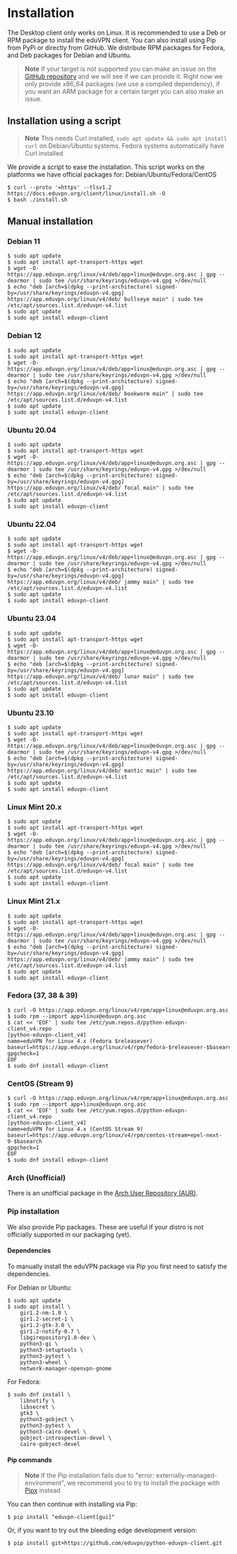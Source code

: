 # Installation

The Desktop client only works on Linux. It is recommended to use a Deb
or RPM package to install the eduVPN client. You can also install
using Pip from PyPi or directly from GitHub. We distribute RPM
packages for Fedora, and Deb packages for Debian and Ubuntu.

> **Note**
> If your target is not supported you can make an issue on the
> [GitHub repository](https://github.com/eduvpn/python-eduvpn-client) and we will see
> if we can provide it. Right now we only provide x86_64
> packages (we use a compiled dependency), if you want an ARM package for
> a certain target you can also make an issue.

## Installation using a script

> **Note**
> This needs Curl installed, `sudo apt update && sudo apt install curl` on Debian/Ubuntu systems.
> Fedora systems automatically have Curl installed

We provide a script to ease the installation. This script works on the platforms we have official packages for: Debian/Ubuntu/Fedora/CentOS

```console
$ curl --proto '=https' --tlsv1.2 https://docs.eduvpn.org/client/linux/install.sh -O
$ bash ./install.sh
```

## Manual installation

### Debian 11

``` console
$ sudo apt update
$ sudo apt install apt-transport-https wget
$ wget -O- https://app.eduvpn.org/linux/v4/deb/app+linux@eduvpn.org.asc | gpg --dearmor | sudo tee /usr/share/keyrings/eduvpn-v4.gpg >/dev/null
$ echo "deb [arch=$(dpkg --print-architecture) signed-by=/usr/share/keyrings/eduvpn-v4.gpg] https://app.eduvpn.org/linux/v4/deb/ bullseye main" | sudo tee /etc/apt/sources.list.d/eduvpn-v4.list
$ sudo apt update
$ sudo apt install eduvpn-client
```

### Debian 12

``` console
$ sudo apt update
$ sudo apt install apt-transport-https wget
$ wget -O- https://app.eduvpn.org/linux/v4/deb/app+linux@eduvpn.org.asc | gpg --dearmor | sudo tee /usr/share/keyrings/eduvpn-v4.gpg >/dev/null
$ echo "deb [arch=$(dpkg --print-architecture) signed-by=/usr/share/keyrings/eduvpn-v4.gpg] https://app.eduvpn.org/linux/v4/deb/ bookworm main" | sudo tee /etc/apt/sources.list.d/eduvpn-v4.list
$ sudo apt update
$ sudo apt install eduvpn-client
```

### Ubuntu 20.04

``` console
$ sudo apt update
$ sudo apt install apt-transport-https wget
$ wget -O- https://app.eduvpn.org/linux/v4/deb/app+linux@eduvpn.org.asc | gpg --dearmor | sudo tee /usr/share/keyrings/eduvpn-v4.gpg >/dev/null
$ echo "deb [arch=$(dpkg --print-architecture) signed-by=/usr/share/keyrings/eduvpn-v4.gpg] https://app.eduvpn.org/linux/v4/deb/ focal main" | sudo tee /etc/apt/sources.list.d/eduvpn-v4.list
$ sudo apt update
$ sudo apt install eduvpn-client
```

### Ubuntu 22.04

``` console
$ sudo apt update
$ sudo apt install apt-transport-https wget
$ wget -O- https://app.eduvpn.org/linux/v4/deb/app+linux@eduvpn.org.asc | gpg --dearmor | sudo tee /usr/share/keyrings/eduvpn-v4.gpg >/dev/null
$ echo "deb [arch=$(dpkg --print-architecture) signed-by=/usr/share/keyrings/eduvpn-v4.gpg] https://app.eduvpn.org/linux/v4/deb/ jammy main" | sudo tee /etc/apt/sources.list.d/eduvpn-v4.list
$ sudo apt update
$ sudo apt install eduvpn-client
```

### Ubuntu 23.04

``` console
$ sudo apt update
$ sudo apt install apt-transport-https wget
$ wget -O- https://app.eduvpn.org/linux/v4/deb/app+linux@eduvpn.org.asc | gpg --dearmor | sudo tee /usr/share/keyrings/eduvpn-v4.gpg >/dev/null
$ echo "deb [arch=$(dpkg --print-architecture) signed-by=/usr/share/keyrings/eduvpn-v4.gpg] https://app.eduvpn.org/linux/v4/deb/ lunar main" | sudo tee /etc/apt/sources.list.d/eduvpn-v4.list
$ sudo apt update
$ sudo apt install eduvpn-client
```

### Ubuntu 23.10

``` console
$ sudo apt update
$ sudo apt install apt-transport-https wget
$ wget -O- https://app.eduvpn.org/linux/v4/deb/app+linux@eduvpn.org.asc | gpg --dearmor | sudo tee /usr/share/keyrings/eduvpn-v4.gpg >/dev/null
$ echo "deb [arch=$(dpkg --print-architecture) signed-by=/usr/share/keyrings/eduvpn-v4.gpg] https://app.eduvpn.org/linux/v4/deb/ mantic main" | sudo tee /etc/apt/sources.list.d/eduvpn-v4.list
$ sudo apt update
$ sudo apt install eduvpn-client
```

### Linux Mint 20.x

``` console
$ sudo apt update
$ sudo apt install apt-transport-https wget
$ wget -O- https://app.eduvpn.org/linux/v4/deb/app+linux@eduvpn.org.asc | gpg --dearmor | sudo tee /usr/share/keyrings/eduvpn-v4.gpg >/dev/null
$ echo "deb [arch=$(dpkg --print-architecture) signed-by=/usr/share/keyrings/eduvpn-v4.gpg] https://app.eduvpn.org/linux/v4/deb/ focal main" | sudo tee /etc/apt/sources.list.d/eduvpn-v4.list
$ sudo apt update
$ sudo apt install eduvpn-client
```

### Linux Mint 21.x

``` console
$ sudo apt update
$ sudo apt install apt-transport-https wget
$ wget -O- https://app.eduvpn.org/linux/v4/deb/app+linux@eduvpn.org.asc | gpg --dearmor | sudo tee /usr/share/keyrings/eduvpn-v4.gpg >/dev/null
$ echo "deb [arch=$(dpkg --print-architecture) signed-by=/usr/share/keyrings/eduvpn-v4.gpg] https://app.eduvpn.org/linux/v4/deb/ jammy main" | sudo tee /etc/apt/sources.list.d/eduvpn-v4.list
$ sudo apt update
$ sudo apt install eduvpn-client
```

### Fedora (37, 38 & 39)

``` console
$ curl -O https://app.eduvpn.org/linux/v4/rpm/app+linux@eduvpn.org.asc
$ sudo rpm --import app+linux@eduvpn.org.asc
$ cat << 'EOF' | sudo tee /etc/yum.repos.d/python-eduvpn-client_v4.repo
[python-eduvpn-client_v4]
name=eduVPN for Linux 4.x (Fedora $releasever)
baseurl=https://app.eduvpn.org/linux/v4/rpm/fedora-$releasever-$basearch
gpgcheck=1
EOF
$ sudo dnf install eduvpn-client
```

### CentOS (Stream 9)

``` console
$ curl -O https://app.eduvpn.org/linux/v4/rpm/app+linux@eduvpn.org.asc
$ sudo rpm --import app+linux@eduvpn.org.asc
$ cat << 'EOF' | sudo tee /etc/yum.repos.d/python-eduvpn-client_v4.repo
[python-eduvpn-client_v4]
name=eduVPN for Linux 4.x (CentOS Stream 9)
baseurl=https://app.eduvpn.org/linux/v4/rpm/centos-stream+epel-next-9-$basearch
gpgcheck=1
EOF
$ sudo dnf install eduvpn-client
```

### Arch (Unofficial)

There is an unofficial package in the [Arch User Repository
(AUR)](https://aur.archlinux.org/packages/python-eduvpn-client/).

### Pip installation

We also provide Pip packages. These are useful if your distro is not
officially supported in our packaging (yet).

#### Dependencies

To manually install the eduVPN package via Pip you first need to satisfy
the dependencies.

For Debian or Ubuntu:

``` console
$ sudo apt update
$ sudo apt install \
    gir1.2-nm-1.0 \
    gir1.2-secret-1 \
    gir1.2-gtk-3.0 \
    gir1.2-notify-0.7 \
    libgirepository1.0-dev \
    python3-gi \
    python3-setuptools \
    python3-pytest \
    python3-wheel \
    network-manager-openvpn-gnome
```

For Fedora:

``` console
$ sudo dnf install \
    libnotify \
    libsecret \
    gtk3 \
    python3-gobject \
    python3-pytest \
    python3-cairo-devel \
    gobject-introspection-devel \
    cairo-gobject-devel
```

#### Pip commands

> **Note**
> If the Pip installation fails due to "error: externally-managed-environment",
> we recommend you to try to install the package with [Pipx](https://github.com/pypa/pipx) instead

You can then continue with installing via Pip:

``` console
$ pip install "eduvpn-client[gui]"
```

Or, if you want to try out the bleeding edge development version:

``` console
$ pip install git+https://github.com/eduvpn/python-eduvpn-client.git
```
